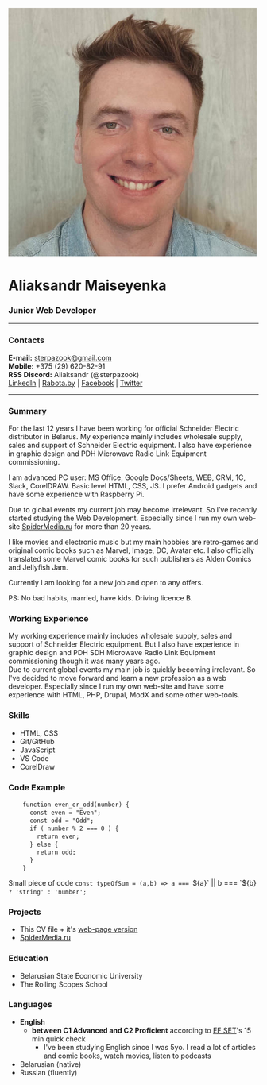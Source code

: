 ![applicant's photo](assets/img/am-photo.jpg "Aliaksandr Maiseyenka")
# Aliaksandr Maiseyenka
### Junior Web Developer
------------
### Contacts
**E-mail:** sterpazook@gmail.com\
**Mobile:** +375 (29) 620-82-91\
**RSS Discord:** Aliaksandr (@sterpazook)\
[LinkedIn](https://www.linkedin.com/in/%D0%B0%D0%BB%D0%B5%D0%BA%D1%81%D0%B0%D0%BD%D0%B4%D1%80-%D0%BC%D0%BE%D0%B8%D1%81%D0%B5%D0%B5%D0%BD%D0%BA%D0%BE-395a42243 "Aliaksandr Maiseyenka") | [Rabota.by](https://rabota.by/applicant/resumes/view?resume=49525750ff09ea1ed50039ed1f56426d594446 "Aliaksandr Maiseyenka") | [Facebook](https://www.facebook.com/alexander.moiseyenko "Aliaksandr Maiseyenka") | [Twitter](https://www.twitter.com/sterpazook "sterpazook")

----------------------
### Summary
For the last 12 years I have been working for official Schneider Electric distributor in Belarus. My experience mainly includes wholesale supply, sales and support of Schneider Electric equipment. I also have experience in graphic design and PDH Microwave Radio Link Equipment commissioning.

I am advanced PC user: MS Office, Google Docs/Sheets, WEB, CRM, 1C, Slack, CorelDRAW. Basic level HTML, CSS, JS. I prefer Android gadgets and have some experience with Raspberry Pi.

Due to global events my current job may become irrelevant. So I’ve recently started studying the Web Development. Especially since I run my own web-site [SpiderMedia.ru](http://SpiderMedia.ru "Major russian-language portal about comic books and all things related") for more than 20 years.

I like movies and electronic music but my main hobbies are retro-games and original comic books such as Marvel, Image, DC, Avatar etc. I also officially translated some Marvel comic books for such publishers as Alden Comics and Jellyfish Jam.

Currently I am looking for a new job and open to any offers.

PS: No bad habits, married, have kids. Driving licence B.
### Working Experience
My working experience mainly includes wholesale supply, sales and support of Schneider Electric equipment. But I also have experience in graphic design and PDH SDH Microwave Radio Link Equipment commissioning though it was many years ago.\
Due to current global events my main job is quickly becoming irrelevant. So I've decided to move forward and learn a new profession as a web developer. Especially since I run my own web-site and have some experience with HTML, PHP, Drupal, ModX and some other web-tools.
### Skills
* HTML, CSS
* Git/GitHub
* JavaScript
* VS Code
* CorelDraw
### Code Example
```
    function even_or_odd(number) {
      const even = "Even";
      const odd = "Odd";
      if ( number % 2 === 0 ) {
        return even;
      } else {
        return odd;
      }
    }
```
Small piece of code `const typeOfSum = (a,b) => a === `${a}` || b === `${b}` ? 'string' : 'number';`
### Projects
* This CV file + it's [web-page version](https://sterpazook.github.io/rsschool-cv/ "CV")
* [SpiderMedia.ru](http://SpiderMedia.Ru "Major russian-language portal about comic books and all things related")
### Education
* Belarusian State Economic University
* The Rolling Scopes School
### Languages
* **English**
    + **between C1 Advanced and C2 Proficient** according to [EF SET](http://www.EFset.org "www.EFset.org")'s 15 min quick check
        - I've been studying English since I was 5yo. I read a lot of articles and comic books, watch movies, listen to podcasts
* Belarusian (native)
* Russian (fluently)

